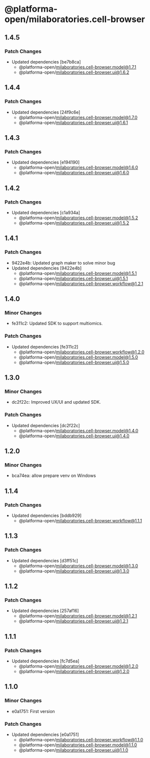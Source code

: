 # @platforma-open/milaboratories.cell-browser

## 1.4.5

### Patch Changes

- Updated dependencies [be7b8ca]
  - @platforma-open/milaboratories.cell-browser.model@1.7.1
  - @platforma-open/milaboratories.cell-browser.ui@1.6.2

## 1.4.4

### Patch Changes

- Updated dependencies [24f9c6e]
  - @platforma-open/milaboratories.cell-browser.model@1.7.0
  - @platforma-open/milaboratories.cell-browser.ui@1.6.1

## 1.4.3

### Patch Changes

- Updated dependencies [e194190]
  - @platforma-open/milaboratories.cell-browser.model@1.6.0
  - @platforma-open/milaboratories.cell-browser.ui@1.6.0

## 1.4.2

### Patch Changes

- Updated dependencies [c1a934a]
  - @platforma-open/milaboratories.cell-browser.model@1.5.2
  - @platforma-open/milaboratories.cell-browser.ui@1.5.2

## 1.4.1

### Patch Changes

- 9422e4b: Updated graph maker to solve minor bug
- Updated dependencies [9422e4b]
  - @platforma-open/milaboratories.cell-browser.model@1.5.1
  - @platforma-open/milaboratories.cell-browser.ui@1.5.1
  - @platforma-open/milaboratories.cell-browser.workflow@1.2.1

## 1.4.0

### Minor Changes

- fe311c2: Updated SDK to support multiomics.

### Patch Changes

- Updated dependencies [fe311c2]
  - @platforma-open/milaboratories.cell-browser.workflow@1.2.0
  - @platforma-open/milaboratories.cell-browser.model@1.5.0
  - @platforma-open/milaboratories.cell-browser.ui@1.5.0

## 1.3.0

### Minor Changes

- dc2f22c: Improved UX/UI and updated SDK.

### Patch Changes

- Updated dependencies [dc2f22c]
  - @platforma-open/milaboratories.cell-browser.model@1.4.0
  - @platforma-open/milaboratories.cell-browser.ui@1.4.0

## 1.2.0

### Minor Changes

- bca74ea: allow prepare venv on Windows

## 1.1.4

### Patch Changes

- Updated dependencies [bddb929]
  - @platforma-open/milaboratories.cell-browser.workflow@1.1.1

## 1.1.3

### Patch Changes

- Updated dependencies [d3ff51c]
  - @platforma-open/milaboratories.cell-browser.model@1.3.0
  - @platforma-open/milaboratories.cell-browser.ui@1.3.0

## 1.1.2

### Patch Changes

- Updated dependencies [257af16]
  - @platforma-open/milaboratories.cell-browser.model@1.2.1
  - @platforma-open/milaboratories.cell-browser.ui@1.2.1

## 1.1.1

### Patch Changes

- Updated dependencies [fc7d5ea]
  - @platforma-open/milaboratories.cell-browser.model@1.2.0
  - @platforma-open/milaboratories.cell-browser.ui@1.2.0

## 1.1.0

### Minor Changes

- e0a1751: First version

### Patch Changes

- Updated dependencies [e0a1751]
  - @platforma-open/milaboratories.cell-browser.workflow@1.1.0
  - @platforma-open/milaboratories.cell-browser.model@1.1.0
  - @platforma-open/milaboratories.cell-browser.ui@1.1.0

